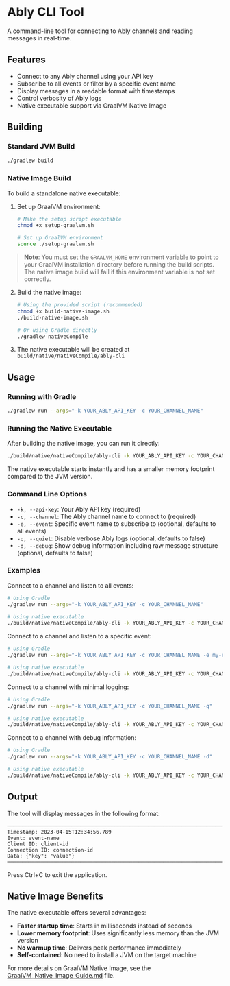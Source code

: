 # Ably CLI Tool

A command-line tool for connecting to Ably channels and reading messages in real-time.

## Features

- Connect to any Ably channel using your API key
- Subscribe to all events or filter by a specific event name
- Display messages in a readable format with timestamps
- Control verbosity of Ably logs
- Native executable support via GraalVM Native Image

## Building

### Standard JVM Build

```bash
./gradlew build
```

### Native Image Build

To build a standalone native executable:

1. Set up GraalVM environment:
   ```bash
   # Make the setup script executable
   chmod +x setup-graalvm.sh
   
   # Set up GraalVM environment
   source ./setup-graalvm.sh
   ```
> **Note**: You must set the `GRAALVM_HOME` environment variable to point to your GraalVM installation directory before running the build scripts. The native image build will fail if this environment variable is not set correctly.

2. Build the native image:
   ```bash
   # Using the provided script (recommended)
   chmod +x build-native-image.sh
   ./build-native-image.sh
   
   # Or using Gradle directly
   ./gradlew nativeCompile
   ```

3. The native executable will be created at `build/native/nativeCompile/ably-cli`

## Usage

### Running with Gradle

```bash
./gradlew run --args="-k YOUR_ABLY_API_KEY -c YOUR_CHANNEL_NAME"
```

### Running the Native Executable

After building the native image, you can run it directly:

```bash
./build/native/nativeCompile/ably-cli -k YOUR_ABLY_API_KEY -c YOUR_CHANNEL_NAME
```

The native executable starts instantly and has a smaller memory footprint compared to the JVM version.

### Command Line Options

- `-k, --api-key`: Your Ably API key (required)
- `-c, --channel`: The Ably channel name to connect to (required)
- `-e, --event`: Specific event name to subscribe to (optional, defaults to all events)
- `-q, --quiet`: Disable verbose Ably logs (optional, defaults to false)
- `-d, --debug`: Show debug information including raw message structure (optional, defaults to false)

### Examples

Connect to a channel and listen to all events:
```bash
# Using Gradle
./gradlew run --args="-k YOUR_ABLY_API_KEY -c YOUR_CHANNEL_NAME"

# Using native executable
./build/native/nativeCompile/ably-cli -k YOUR_ABLY_API_KEY -c YOUR_CHANNEL_NAME
```

Connect to a channel and listen to a specific event:
```bash
# Using Gradle
./gradlew run --args="-k YOUR_ABLY_API_KEY -c YOUR_CHANNEL_NAME -e my-event"

# Using native executable
./build/native/nativeCompile/ably-cli -k YOUR_ABLY_API_KEY -c YOUR_CHANNEL_NAME -e my-event
```

Connect to a channel with minimal logging:
```bash
# Using Gradle
./gradlew run --args="-k YOUR_ABLY_API_KEY -c YOUR_CHANNEL_NAME -q"

# Using native executable
./build/native/nativeCompile/ably-cli -k YOUR_ABLY_API_KEY -c YOUR_CHANNEL_NAME -q
```

Connect to a channel with debug information:
```bash
# Using Gradle
./gradlew run --args="-k YOUR_ABLY_API_KEY -c YOUR_CHANNEL_NAME -d"

# Using native executable
./build/native/nativeCompile/ably-cli -k YOUR_ABLY_API_KEY -c YOUR_CHANNEL_NAME -d
```

## Output

The tool will display messages in the following format:

```
────────────────────────────────────────────────────────────────────────────────
Timestamp: 2023-04-15T12:34:56.789
Event: event-name
Client ID: client-id
Connection ID: connection-id
Data: {"key": "value"}
────────────────────────────────────────────────────────────────────────────────
```

Press Ctrl+C to exit the application.

## Native Image Benefits

The native executable offers several advantages:

- **Faster startup time**: Starts in milliseconds instead of seconds
- **Lower memory footprint**: Uses significantly less memory than the JVM version
- **No warmup time**: Delivers peak performance immediately
- **Self-contained**: No need to install a JVM on the target machine

For more details on GraalVM Native Image, see the [GraalVM_Native_Image_Guide.md](GraalVM_Native_Image_Guide.md) file.
